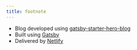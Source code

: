 ```yaml
---
title: footnote
---
```


* Blog developed using [gatsby-starter-hero-blog](https://github.com/greglobinski/gatsby-starter-hero-blog)
* Built using [Gatsby](https://www.gatsbyjs.org/)
* Delivered by [Netlify](https://www.netlify.com/)
